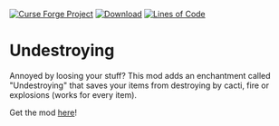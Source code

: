 [![Curse Forge Project](http://cf.way2muchnoise.eu/versions/undestroying.svg)](https://www.curseforge.com/minecraft/mc-mods/undestroying/)
[![Download](http://cf.way2muchnoise.eu/full_undestroying_downloads.svg)](https://www.curseforge.com/minecraft/mc-mods/undestroying/files/)
[![Lines of Code](https://tokei.rs/b1/github/affehund/undestroying?category=code)](https://github.com/Affehund/undestroying)

# Undestroying
 Annoyed by loosing your stuff?
 This mod adds an enchantment called "Undestroying" that saves your items from destroying by cacti, fire or explosions (works for every item).

Get the mod [here](https://www.curseforge.com/minecraft/mc-mods/undestroying/)! 
